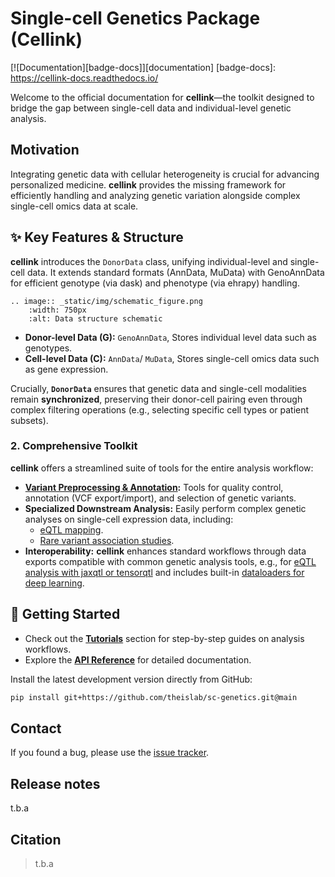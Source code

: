 # Single-cell Genetics Package (Cellink)

<!-- TODO comment back in once package is public -->
<!-- [![Tests][badge-tests]][tests]

<!-- [badge-tests]: https://img.shields.io/github/actions/workflow/status/theislab/Single-cell Genetics (Cellink)/test.yaml?branch=main -->
[![Documentation][badge-docs]][documentation]
[badge-docs]: https://cellink-docs.readthedocs.io/


Welcome to the official documentation for **cellink**—the toolkit designed to bridge the gap between single-cell data and individual-level genetic analysis.

## Motivation

Integrating genetic data with cellular heterogeneity is crucial for advancing personalized medicine. **cellink** provides the missing framework for efficiently handling and analyzing genetic variation alongside complex single-cell omics data at scale.

## ✨ Key Features & Structure

**cellink** introduces the `DonorData` class, unifying individual-level and single-cell data. It extends standard formats (AnnData, MuData) with GenoAnnData for efficient genotype (via dask) and phenotype (via ehrapy) handling.

```{eval-rst}
.. image:: _static/img/schematic_figure.png
    :width: 750px
    :alt: Data structure schematic
```

- **Donor-level Data (G):** `GenoAnnData`, Stores individual level data such as genotypes.
- **Cell-level Data (C):** `AnnData`/ `MuData`, Stores single-cell omics data such as gene expression.

Crucially, **`DonorData`** ensures that genetic data and single-cell modalities remain **synchronized**, preserving their donor-cell pairing even through complex filtering operations (e.g., selecting specific cell types or patient subsets).

### 2. Comprehensive Toolkit

**cellink** offers a streamlined suite of tools for the entire analysis workflow:

- **[Variant Preprocessing & Annotation](tutorials/explore_annotations.ipynb):** Tools for quality control, annotation (VCF export/import), and selection of genetic variants.
- **Specialized Downstream Analysis:** Easily perform complex genetic analyses on single-cell expression data, including:
    - [eQTL mapping](tutorials/pseudobulk_eqtl.ipynb).
          <!-- * Colocalization analysis with established disease loci. -->
    - [Rare variant association studies](tutorials/burden_testing.ipynb).
- **Interoperability:** **cellink** enhances standard workflows through data exports compatible with common genetic analysis tools, e.g., for [eQTL analysis with jaxqtl or tensorqtl](tutorials/pseudobulk_eqtl_jaxqtl_tensorqtl.ipynb) and includes built-in [dataloaders for deep learning](tutorials/run_dataloader.ipynb).

## 🚀 Getting Started

- Check out the **[Tutorials](tutorials/index.md)** section for step-by-step guides on analysis workflows.
- Explore the **[API Reference](api/index.md)** for detailed documentation.

Install the latest development version directly from GitHub:

```bash
pip install git+https://github.com/theislab/sc-genetics.git@main
```

## Contact

<!-- For questions and help requests, you can reach out in the [scverse discourse][]. -->

If you found a bug, please use the [issue tracker](https://github.com/theislab/cellink/issues).

## Release notes

t.b.a

<!-- See the [changelog][]. -->

## Citation

> t.b.a

[mambaforge]: https://github.com/conda-forge/miniforge#mambaforge
[scverse discourse]: https://discourse.scverse.org/
[issue tracker]: https://github.com/theislab/sc-genetics/issues

<!-- [tests]: https://github.com/theislab/sc-genetics/actions/workflows/test.yml
[documentation]: https://Single-cell Genetics (Cellink).readthedocs.io
[changelog]: https://Single-cell Genetics (Cellink).readthedocs.io/en/latest/changelog.html
[api documentation]: https://Single-cell Genetics (Cellink).readthedocs.io/en/latest/api.html
[pypi]: https://pypi.org/project/Single-cell Genetics (Cellink) -->
